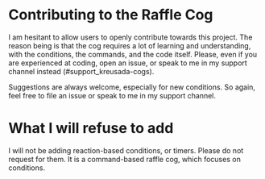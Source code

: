 # Contributing to the Raffle Cog

I am hesitant to allow users to openly contribute towards this project.
The reason being is that the cog requires a lot of learning and understanding,
with the conditions, the commands, and the code itself. Please, even if you
are experienced at coding, open an issue, or speak to me in my support channel
instead (#support_kreusada-cogs).

Suggestions are always welcome, especially for new conditions. So again, feel
free to file an issue or speak to me in my support channel.

# What I will refuse to add

I will not be adding reaction-based conditions, or timers. Please do not
request for them. It is a command-based raffle cog, which focuses on conditions.
